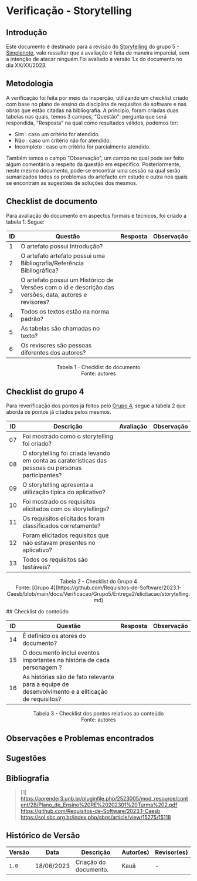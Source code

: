 # Verificação - Storytelling

## Introdução

Este documento é destinado para a revisão do [Storytelling](https://github.com/Requisitos-de-Software/2023.1-Simplenote/blob/main/docs/elicitacao/storytelling.md) do grupo 5 - [Simplenote](https://github.com/Requisitos-de-Software/2023.1-Simplenote), vale ressaltar que a avaliação é feita de maneira imparcial, sem a intenção de atacar ninguém.Foi avaliado a versão 1.x do documento no dia XX/XX/2023.

## Metodologia

A verificação foi feita por meio da insperção, utilizando um checklist criado com base no plano de ensino da disciplina de requisitos de software e nas obras que estão citadas na bibliografia. A principio, foram criadas duas tabelas nas quais, temos 3 campos, "Questão": pergunta que será respondida, "Resposta" na qual como resultados válidos, podemos ter:

- Sim : caso um critério for atendido.
- Não : caso um critério não for atendido.
- Incompleto : caso um critério for parcialmente atendido.

Também temos o campo "Observação", um campo no qual pode ser feito algum comentário a respeito da questão em específico. Posteriormente, neste mesmo documento, pode-se encontrar uma sessão na qual serão sumarizados todos os problemas do artefacto em estudo e outra nos quais se encontram as sugestões de soluções dos mesmos.

## Checklist de documento
Para avaliação do documento em aspectos formais e tecnicos, foi criado a tabela 1. Segue:

|ID|Questão|Resposta|Observação|
|--|-------|--------|----------|
|1|O artefato possui Introdução?                                                                                |        |          |
|2|O artefato artefato possui uma Bibliografia/Referência Bibliográfica?                                        |        |          |
|3|O artefato possui um Histórico de Versões com o id e descrição das versões, data, autores e revisores?       |        |          |
|4|Todos os textos estão na norma padrão?                                                                       |        |          |
|5|As tabelas são chamadas no texto?                                                                            |        |          |
|6|Os revisores são pessoas diferentes dos autores?                                                             |        |          |

<p align="center"> Tabela 1 - Checklist do documento <br> Fonte: autores </p>

## Checklist do grupo 4
Para reverificação dos pontos já feitos pelo [Grupo 4](https://github.com/Requisitos-de-Software/2023.1-Caesb), segue a tabela 2 que aborda os pontos já citados pelos mesmos.

| ID  | Descrição | Avaliação | Observação |
| --- | --------- | --------- | ---------- |
| 07  | Foi mostrado como o storytelling foi criado?       |           |            |
| 08  | O storytelling foi criada levando em conta as caraterísticas das pessoas ou personas participantes?|||
| 09  | O storytelling apresenta a utilização típica do aplicativo?|||
| 10  | Foi mostrado os requisitos elicitados com os storytellings?|||
| 11  | Os requisitos elicitados foram classificados corretamente?|||
| 12  | Foram elicitados requisitos que não estavam presentes no aplicativo?|||
| 13  | Todos os requisitos são testáveis?|||

<p align="center"> Tabela 2 - Checklist do Grupo 4 <br> Fonte: [Grupo 4](https://github.com/Requisitos-de-Software/2023.1-Caesb/blob/main/docs/Verificacao/Grupo5/Entrega2/elicitacao/storytelling.md) </p>
## Checklist do conteúdo

| ID  | Questão | Resposta | Observação |
| --- | ------- | -------- | ---------- |
|  14   | É definido os atores do documento?  |    |    |
|  15   | O documento inclui eventos importantes na história de cada personagem ? |||
|  16   | As histórias são de fato relevante para a equipe de desenvolvimento e a eliticação de requisitos?|||

<p align="center"> Tabela 3 - Checklist dos pontos relativos ao conteúdo <br> Fonte: autores </p>

## Observações e Problemas encontrados

## Sugestões

## Bibliografia

> [1] https://aprender3.unb.br/pluginfile.php/2523005/mod_resource/content/28/Plano_de_Ensino%20RE%20202301%20Turma%202.pdf </br>
https://github.com/Requisitos-de-Software/2023.1-Caesb
> https://sol.sbc.org.br/index.php/sbqs/article/view/15275/15118

## Histórico de Versão

| Versão | Data       | Descrição             | Autor(es) | Revisor(es)        |
| ------ | ---------- | --------------------- | --------- | ------------------ |
| `1.0`  | 18/06/2023 | Criação do documento. | Kauã      |       -            |

